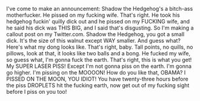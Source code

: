I've come to make an announcement: Shadow the Hedgehog's a bitch-ass motherfucker. He pissed on my fucking wife. That's right. He took his hedgehog fuckin' quilly dick out and he pissed on my FUCKING wife, and he said his dick was THIS BIG, and I said that's disgusting. So I'm making a callout post on my Twitter.com. Shadow the Hedgehog, you got a small dick. It's the size of this walnut except WAY smaller. And guess what? Here's what my dong looks like. That's right, baby. Tall points, no quills, no pillows, look at that, it looks like two balls and a bong. He fucked my wife, so guess what, I'm gonna fuck the earth. That's right, this is what you get! My SUPER LASER PISS! Except I'm not gonna piss on the earth. I'm gonna go higher. I'm pissing on the MOOOON! How do you like that, OBAMA? I PISSED ON THE MOON, YOU IDIOT! You have twenty-three hours before the piss DROPLETS hit the fucking earth, now get out of my fucking sight before I piss on you too! 
